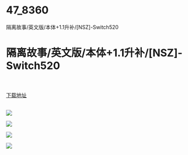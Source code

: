 # 47_8360
隔离故事/英文版/本体+1.1升补/[NSZ]-Switch520
# 隔离故事/英文版/本体+1.1升补/[NSZ]-Switch520
 <br/></br>
[下载地址](https://www.switch520.cc/article/8360 "下载地址")
<br/></br>

<p><img src="https://www.switch520.cc/muke_img/upload_art_editor_20201225-1_3bb601064bb1a36369c21760d61293ca.jpg"></p>
<p><img src="https://www.switch520.cc/muke_img/upload_art_editor_20201225-1_2b9866f8b4c481336bc7c763d7346620.jpg"></p>
<p><img src="https://www.switch520.cc/muke_img/upload_art_editor_20201225-1_0c68c109c3d64acb1f66f85fdef0e55e.jpg"></p>
<p><img src="https://www.switch520.cc/muke_img/upload_art_editor_20201225-1_6ba2b9493de07996436639e860315305.jpg"></p>
<p><strong>&nbsp;</strong></p>
